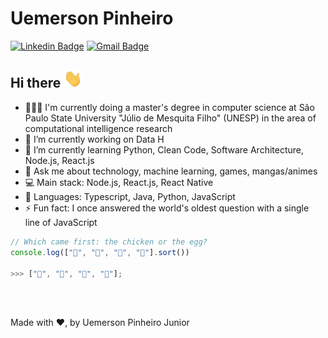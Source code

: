 # Uemerson Pinheiro
[![Linkedin Badge](https://img.shields.io/badge/-uemerson-blue?style=flat-square&logo=Linkedin&logoColor=white&link=https://www.linkedin.com/in/uemerson-pinheiro-junior-953a38170/)](https://www.linkedin.com/in/uemerson-pinheiro-junior-953a38170/)
[![Gmail Badge](https://img.shields.io/badge/-uemersonpinheirojunior@gmail.com-c14438?style=flat-square&logo=Gmail&logoColor=white&link=mailto:uemersonpinheirojunior@gmail.com)](mailto:uemersonpinheirojunior@gmail.com)


## Hi there <img src="https://raw.githubusercontent.com/uemerson/uemerson/master/gifs/wave.gif" width="30px"></h4>

- 👨🏻‍🎓 I'm currently doing a master's degree in computer science at São Paulo State University "Júlio de Mesquita Filho" (UNESP) in the area of computational intelligence research
- 🔭 I’m currently working on Data H
- 🌱 I’m currently learning Python, Clean Code, Software Architecture, Node.js, React.js
- 💬 Ask me about technology, machine learning, games, mangas/animes
- :computer: Main stack: Node.js, React.js, React Native 
- 🚀 Languages: Typescript, Java, Python, JavaScript
- ⚡ Fun fact: I once answered the world's oldest question with a single line of JavaScript

```javascript
// Which came first: the chicken or the egg?
console.log(["🥚", "🐣", "🐥", "🐔"].sort())

>>> ["🐔", "🐣", "🐥", "🥚"];
```
<br />
<br />

Made with ❤, by Uemerson Pinheiro Junior

